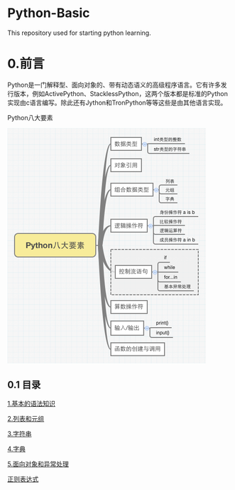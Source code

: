 Python-Basic
==============
This repository used for starting python learning.

# 0.前言
Python是一门解释型、面向对象的、带有动态语义的高级程序语言。它有许多发行版本，例如ActivePython、StacklessPython，这两个版本都是标准的Python实现由c语言编写。除此还有Jython和TronPython等等这些是由其他语言实现。

Python八大要素

![Python八大要素](https://github.com/IceDcap/Python-Basic/blob/master/image/Python-items.png)

## 0.1 目录

[1.基本的语法知识](https://github.com/IceDcap/Python-Basic/tree/master/1)

[2.列表和元组](https://github.com/IceDcap/Python-Basic/tree/master/2)

[3.字符串](https://github.com/IceDcap/Python-Basic/tree/master/3)

[4.字典](https://github.com/IceDcap/Python-Basic/tree/master/4)

[5.面向对象和异常处理](https://github.com/IceDcap/Python-Basic/tree/master/5)

[正则表达式](https://github.com/IceDcap/Python-Basic/tree/master/regexes)








